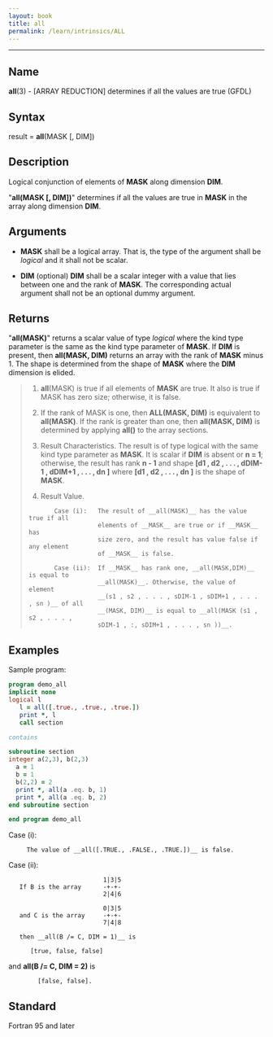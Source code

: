 ```yaml
---
layout: book
title: all
permalink: /learn/intrinsics/ALL
---
```

-------------------------------------------------------------------------------
## __Name__

__all__(3) - \[ARRAY REDUCTION\] determines if all the values are true
(GFDL)

## __Syntax__

result = __all__(MASK \[, DIM\])

## __Description__

Logical conjunction of elements of __MASK__ along dimension __DIM__.

"__all(MASK \[, DIM\])__" determines if all the values are true in __MASK__
in the array along dimension __DIM__.

## __Arguments__

  - __MASK__
    shall be a logical array. That is, the type of the argument shall be
    _logical_ and it shall not be scalar.

  - __DIM__
    (optional) __DIM__ shall be a scalar integer with a value that lies
    between one and the rank of __MASK__. The corresponding actual argument
    shall not be an optional dummy argument.

## __Returns__

"__all(MASK)__" returns a scalar value of type _logical_ where the kind
type parameter is the same as the kind type parameter of __MASK__. If __DIM__ is
present, then __all(MASK, DIM)__ returns an array with the rank of __MASK__
minus 1. The shape is determined from the shape of __MASK__ where the __DIM__
dimension is elided.

> 1.  __all__(MASK) is true if all elements of __MASK__ are true. It also is
>     true if MASK has zero size; otherwise, it is false.
>
> 2.  If the rank of MASK is one, then __ALL(MASK, DIM)__ is equivalent
>     to __all(MASK)__. If the rank is greater than one, then
>     __all(MASK, DIM)__ is determined by applying __all()__ to the array
>     sections.
>
> 3.  Result Characteristics. The result is of type logical with the
>     same kind type parameter as __MASK__. It is scalar if __DIM__ is absent or
>     __n = 1__; otherwise, the result has rank __n - 1__ and shape __\[d1 , d2 ,
>     . . . , dDIM-1 , dDIM+1 , . . . , dn \]__ where __\[d1 , d2 , . . . ,
>     dn \]__ is the shape of __MASK__.
>
> 4.  Result Value.
>
> <!-- end list -->
>
> ```
>        Case (i):   The result of __all(MASK)__ has the value true if all
>                    elements of __MASK__ are true or if __MASK__ has
>                    size zero, and the result has value false if any element
>                    of __MASK__ is false.
>
>        Case (ii):  If __MASK__ has rank one, __all(MASK,DIM)__ is equal to
>                    __all(MASK)__. Otherwise, the value of element
>                    __(s1 , s2 , . . . , sDIM-1 , sDIM+1 , . . . , sn )__ of all
>                    __(MASK, DIM)__ is equal to __all(MASK (s1 , s2 , . . . ,
>                    sDIM-1 , :, sDIM+1 , . . . , sn ))__.
> ```

## __Examples__

Sample program:

```fortran
program demo_all
implicit none
logical l
   l = all([.true., .true., .true.])
   print *, l
   call section

contains

subroutine section
integer a(2,3), b(2,3)
  a = 1
  b = 1
  b(2,2) = 2
  print *, all(a .eq. b, 1)
  print *, all(a .eq. b, 2)
end subroutine section

end program demo_all
```

Case (i):

```
     The value of __all([.TRUE., .FALSE., .TRUE.])__ is false.
```

Case (ii):

```
                          1|3|5
   If B is the array      -+-+-
                          2|4|6
  
                          0|3|5
   and C is the array     -+-+-
                          7|4|8

   then __all(B /= C, DIM = 1)__ is

      [true, false, false]
```

and __all(B /= C, DIM = 2)__ is

```
        [false, false].
```

## __Standard__

Fortran 95 and later
